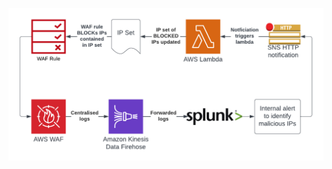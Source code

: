 ![alt text](https://github.com/security-man/aws-waf-splunk-sns-ip-block/blob/main/aws_splunk_sns_diagram.png?raw=true)